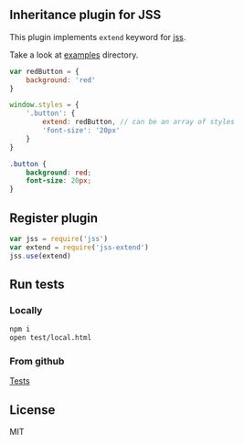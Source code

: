 ## Inheritance plugin for JSS

This plugin implements `extend` keyword for [jss](https://github.com/jsstyles/jss).

Take a look at [examples](http://jsstyles.github.io/jss-extend/examples/index.html) directory.


```javascript
var redButton = {
    background: 'red'
}

window.styles = {
    '.button': {
        extend: redButton, // can be an array of styles
        'font-size': '20px'
    }
}
```
```css
.button {
    background: red;
    font-size: 20px;
}
```

## Register plugin

```javascript
var jss = require('jss')
var extend = require('jss-extend')
jss.use(extend)
```

## Run tests

### Locally
```bash
npm i
open test/local.html
```
### From github

[Tests](https://jsstyles.github.com/jss/test)

## License

MIT
